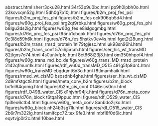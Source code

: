 abstract.html
sherr3oku28.html
34r53p9u0bc.html
pp9h0lpbh0o.html
23kcvcqm52g.html
5dh0g7p10j.html
figures/b2m_proj_fes_psi
figures/b2m_proj_fes_phi
figures/b2m_fes
ock906qb5d4.html
figures/w60g_proj_fes_psi
hrg2qt9rbks.html
figures/w60g_proj_fes_phi
b8lgu2ds2ig.html
figures/w60g_fes
e8islgogmbg.html
figures/d76n_proj_fes_psi
t95nb1cbcpk.html
figures/d76n_proj_fes_phi
9c3l8d59h6k.html
figures/d76n_fes
5hstkv0ev4s.html
fgot2t28ung.html
figures/b2m_trans_rmsd_protein
1nl79tgjesc.html
uk98sn96hi.html
figures/b2m_trans_conf
57oihj5rcm.html
figures/ser_his_wt_transMD
82tlgns7o74.html
4s0unlvfpfc.html
8ct668i23j8.html
om350hhpof4.html
figures/w60g_trans_md_bc_de
figures/w60g_trans_MD_rmsd_protein
2142qfmum1k.html
figures/rdf_w60d_transMD_O515
491g5fp8dr4.html
figures/w60g_transMD
ebgdqmt6n3o.html
f8tlmamhaik.html
figures/rmsd_wt_cisMD
bsosdnb4ghs.html
figures/ser_his_wt_cisMD
2d9mfktgct8.html
figures/meta_conv_b2m
figures/b2m_block
bc1nl64qomg.html
figures/b2m_cis_conf
0146eics0nc.html
figures/rdf_O498_water_CIS
d1hjvhr94jk.html
figures/d76n_meta_conv
figures/d76n_block
t6tqa19ppuc.html
figures/rdf_O529_water_CIS
fp3leo6ctb4.html
figures/w60g_meta_conv
8anbdo2ijko.html
figures/w60g_block
nh24b3sg7lk.html
figures/rdf_O515_water_CIS
2b6r7m322lg.html
tamlfcpc72.tex
9fe3.html
mbfl8f0d6ic.html
eqvtvjp0r2c.html
10bae.html